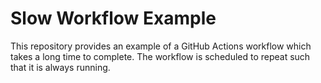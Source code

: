 Slow Workflow Example
=====================

This repository provides an example of a GitHub Actions workflow which takes a
long time to complete.  The workflow is scheduled to repeat such that it is
always running.
